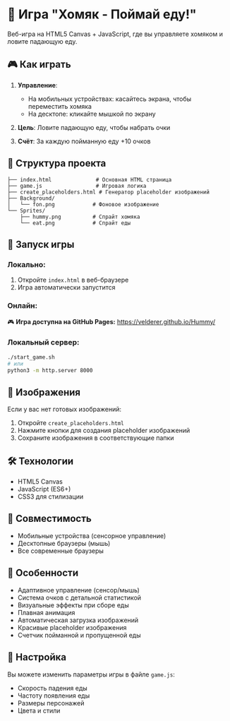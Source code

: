 # 🐹 Игра "Хомяк - Поймай еду!"

Веб-игра на HTML5 Canvas + JavaScript, где вы управляете хомяком и ловите падающую еду.

## 🎮 Как играть

1. **Управление**: 
   - На мобильных устройствах: касайтесь экрана, чтобы переместить хомяка
   - На десктопе: кликайте мышкой по экрану

2. **Цель**: Ловите падающую еду, чтобы набрать очки
3. **Счёт**: За каждую пойманную еду +10 очков

## 📁 Структура проекта

```
├── index.html              # Основная HTML страница
├── game.js                 # Игровая логика
├── create_placeholders.html # Генератор placeholder изображений
├── Background/
│   └── fon.png            # Фоновое изображение
└── Sprites/
    ├── hummy.png          # Спрайт хомяка
    └── eat.png            # Спрайт еды
```

## 🚀 Запуск игры

### Локально:
1. Откройте `index.html` в веб-браузере
2. Игра автоматически запустится

### Онлайн:
🎮 **Игра доступна на GitHub Pages:** https://velderer.github.io/Hummy/

### Локальный сервер:
```bash
./start_game.sh
# или
python3 -m http.server 8000
```

## 🎨 Изображения

Если у вас нет готовых изображений:
1. Откройте `create_placeholders.html`
2. Нажмите кнопки для создания placeholder изображений
3. Сохраните изображения в соответствующие папки

## 🛠️ Технологии

- HTML5 Canvas
- JavaScript (ES6+)
- CSS3 для стилизации

## 📱 Совместимость

- Мобильные устройства (сенсорное управление)
- Десктопные браузеры (мышь)
- Все современные браузеры

## 🎯 Особенности

- Адаптивное управление (сенсор/мышь)
- Система очков с детальной статистикой
- Визуальные эффекты при сборе еды
- Плавная анимация
- Автоматическая загрузка изображений
- Красивые placeholder изображения
- Счетчик пойманной и пропущенной еды

## 🔧 Настройка

Вы можете изменить параметры игры в файле `game.js`:
- Скорость падения еды
- Частоту появления еды
- Размеры персонажей
- Цвета и стили